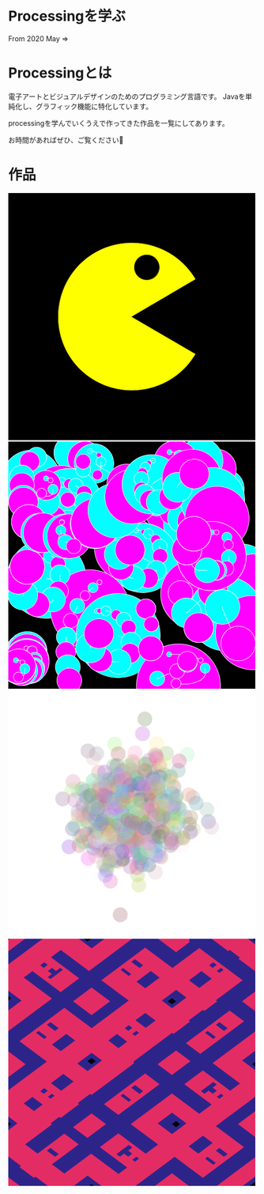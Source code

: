 # Processingを学ぶ
From 2020 May =>

# Processingとは
電子アートとビジュアルデザインのためのプログラミング言語です。
Javaを単純化し、グラフィック機能に特化しています。

processingを学んでいくうえで作ってきた作品を一覧にしてあります。

お時間があればぜひ、ご覧ください🐲

# 作品
<img src="./week2/packman.png">
<img src="./week3/image.png">
<img src="./week4/img.png">
<img src="./work1/img_05941.png">
